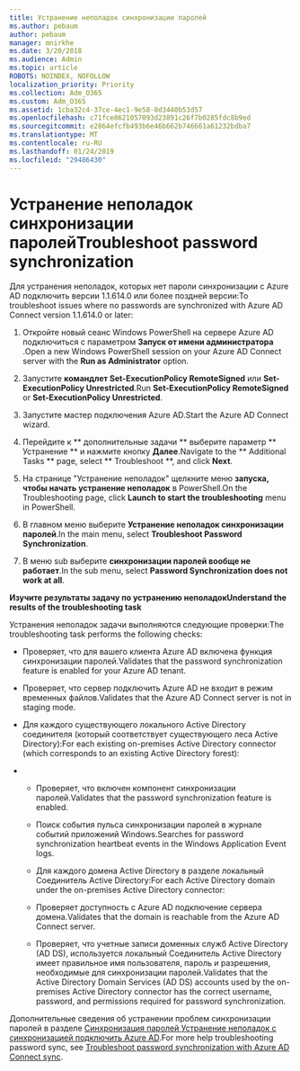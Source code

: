 ```yaml
---
title: Устранение неполадок синхронизации паролей
ms.author: pebaum
author: pebaum
manager: mnirkhe
ms.date: 3/20/2018
ms.audience: Admin
ms.topic: article
ROBOTS: NOINDEX, NOFOLLOW
localization_priority: Priority
ms.collection: Adm_O365
ms.custom: Adm_O365
ms.assetid: 1cba32c4-37ce-4ec1-9e58-8d3440b53d57
ms.openlocfilehash: c71fce8621057093d23891c26f7b0285fdc8b9ed
ms.sourcegitcommit: e2864efcfb493b6e46b662b746661a61232bdba7
ms.translationtype: MT
ms.contentlocale: ru-RU
ms.lasthandoff: 01/24/2019
ms.locfileid: "29486430"
---
```

# <a name="troubleshoot-password-synchronization"></a><span data-ttu-id="58f02-102">Устранение неполадок синхронизации паролей</span><span class="sxs-lookup"><span data-stu-id="58f02-102">Troubleshoot password synchronization</span></span>

<span data-ttu-id="58f02-103">Для устранения неполадок, которых нет пароли синхронизации с Azure AD подключить версии 1.1.614.0 или более поздней версии:</span><span class="sxs-lookup"><span data-stu-id="58f02-103">To troubleshoot issues where no passwords are synchronized with Azure AD Connect version 1.1.614.0 or later:</span></span>
  
1. <span data-ttu-id="58f02-104">Откройте новый сеанс Windows PowerShell на сервере Azure AD подключиться с параметром **Запуск от имени администратора** .</span><span class="sxs-lookup"><span data-stu-id="58f02-104">Open a new Windows PowerShell session on your Azure AD Connect server with the **Run as Administrator** option.</span></span> 
    
2. <span data-ttu-id="58f02-105">Запустите **командлет Set-ExecutionPolicy RemoteSigned** или **Set-ExecutionPolicy Unrestricted**.</span><span class="sxs-lookup"><span data-stu-id="58f02-105">Run **Set-ExecutionPolicy RemoteSigned** or **Set-ExecutionPolicy Unrestricted**.</span></span> 
    
3. <span data-ttu-id="58f02-106">Запустите мастер подключения Azure AD.</span><span class="sxs-lookup"><span data-stu-id="58f02-106">Start the Azure AD Connect wizard.</span></span>
    
4. <span data-ttu-id="58f02-107">Перейдите к \*\* дополнительные задачи \*\* выберите параметр \*\* Устранение \*\* и нажмите кнопку **Далее**.</span><span class="sxs-lookup"><span data-stu-id="58f02-107">Navigate to the \*\* Additional Tasks \*\* page, select \*\* Troubleshoot \*\*, and click **Next**.</span></span> 
    
5. <span data-ttu-id="58f02-108">На странице "Устранение неполадок" щелкните меню **запуска, чтобы начать устранение неполадок** в PowerShell.</span><span class="sxs-lookup"><span data-stu-id="58f02-108">On the Troubleshooting page, click **Launch to start the troubleshooting** menu in PowerShell.</span></span> 
    
6. <span data-ttu-id="58f02-109">В главном меню выберите **Устранение неполадок синхронизации паролей**.</span><span class="sxs-lookup"><span data-stu-id="58f02-109">In the main menu, select **Troubleshoot Password Synchronization**.</span></span> 
    
7. <span data-ttu-id="58f02-110">В меню sub выберите **синхронизации паролей вообще не работает**.</span><span class="sxs-lookup"><span data-stu-id="58f02-110">In the sub menu, select **Password Synchronization does not work at all**.</span></span> 
    
 <span data-ttu-id="58f02-111">**Изучите результаты задачу по устранению неполадок**</span><span class="sxs-lookup"><span data-stu-id="58f02-111">**Understand the results of the troubleshooting task**</span></span>
  
<span data-ttu-id="58f02-112">Устранения неполадок задачи выполняются следующие проверки:</span><span class="sxs-lookup"><span data-stu-id="58f02-112">The troubleshooting task performs the following checks:</span></span>
  
- <span data-ttu-id="58f02-113">Проверяет, что для вашего клиента Azure AD включена функция синхронизации паролей.</span><span class="sxs-lookup"><span data-stu-id="58f02-113">Validates that the password synchronization feature is enabled for your Azure AD tenant.</span></span>
    
- <span data-ttu-id="58f02-114">Проверяет, что сервер подключить Azure AD не входит в режим временных файлов.</span><span class="sxs-lookup"><span data-stu-id="58f02-114">Validates that the Azure AD Connect server is not in staging mode.</span></span>
    
- <span data-ttu-id="58f02-115">Для каждого существующего локального Active Directory соединителя (который соответствует существующего леса Active Directory):</span><span class="sxs-lookup"><span data-stu-id="58f02-115">For each existing on-premises Active Directory connector (which corresponds to an existing Active Directory forest):</span></span>
    
- 
  - <span data-ttu-id="58f02-116">Проверяет, что включен компонент синхронизации паролей.</span><span class="sxs-lookup"><span data-stu-id="58f02-116">Validates that the password synchronization feature is enabled.</span></span>
    
  - <span data-ttu-id="58f02-117">Поиск события пульса синхронизации паролей в журнале событий приложений Windows.</span><span class="sxs-lookup"><span data-stu-id="58f02-117">Searches for password synchronization heartbeat events in the Windows Application Event logs.</span></span>
    
  - <span data-ttu-id="58f02-118">Для каждого домена Active Directory в разделе локальный Соединитель Active Directory:</span><span class="sxs-lookup"><span data-stu-id="58f02-118">For each Active Directory domain under the on-premises Active Directory connector:</span></span>
    
  - <span data-ttu-id="58f02-119">Проверяет доступность с Azure AD подключение сервера домена.</span><span class="sxs-lookup"><span data-stu-id="58f02-119">Validates that the domain is reachable from the Azure AD Connect server.</span></span>
    
  - <span data-ttu-id="58f02-120">Проверяет, что учетные записи доменных служб Active Directory (AD DS), используется локальный Соединитель Active Directory имеет правильное имя пользователя, пароль и разрешения, необходимые для синхронизации паролей.</span><span class="sxs-lookup"><span data-stu-id="58f02-120">Validates that the Active Directory Domain Services (AD DS) accounts used by the on-premises Active Directory connector has the correct username, password, and permissions required for password synchronization.</span></span>
    
<span data-ttu-id="58f02-121">Дополнительные сведения об устранении проблем синхронизации паролей в разделе [Синхронизация паролей Устранение неполадок с синхронизацией подключить Azure AD](https://docs.microsoft.com/en-us/azure/active-directory/connect/active-directory-aadconnectsync-troubleshoot-password-synchronization).</span><span class="sxs-lookup"><span data-stu-id="58f02-121">For more help troubleshooting password sync, see [Troubleshoot password synchronization with Azure AD Connect sync](https://docs.microsoft.com/en-us/azure/active-directory/connect/active-directory-aadconnectsync-troubleshoot-password-synchronization).</span></span>
  

